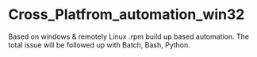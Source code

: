 # Cross_Platfrom_automation_win32
Based on windows &amp; remotely Linux .rpm build up based automation. The total issue will be followed up with Batch, Bash, Python.  
